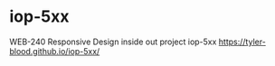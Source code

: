 # iop-5xx

WEB-240 Responsive Design inside out project iop-5xx
<https://tyler-blood.github.io/iop-5xx/>
